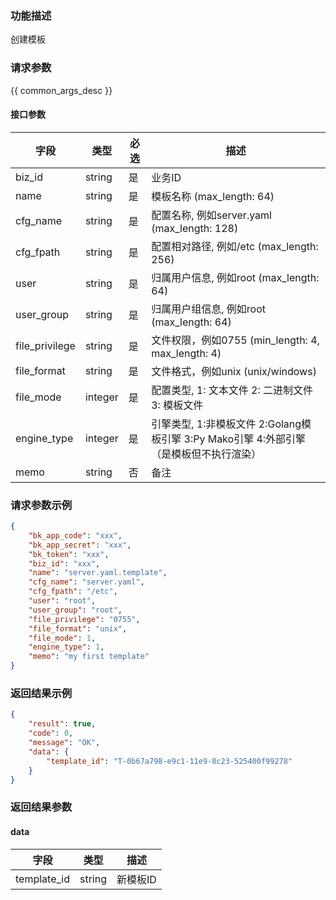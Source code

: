 ### 功能描述

创建模板

### 请求参数

{{ common_args_desc }}

#### 接口参数

| 字段           |  类型     | 必选   |  描述      |
|----------------|-----------|--------|------------|
| biz_id         |  string   | 是     | 业务ID     |
| name           |  string   | 是     | 模板名称 (max_length: 64)  |
| cfg_name       |  string   | 是     | 配置名称, 例如server.yaml (max_length: 128)  |
| cfg_fpath      |  string   | 是     | 配置相对路径, 例如/etc (max_length: 256) |
| user           |  string   | 是     | 归属用户信息, 例如root (max_length: 64) |
| user_group     |  string   | 是     | 归属用户组信息, 例如root (max_length: 64) |
| file_privilege |  string   | 是     | 文件权限，例如0755 (min_length: 4, max_length: 4) |
| file_format    |  string   | 是     | 文件格式，例如unix (unix/windows)|
| file_mode      |  integer  | 是     | 配置类型, 1: 文本文件  2: 二进制文件  3: 模板文件 |
| engine_type    |  integer  | 是     | 引擎类型, 1:非模板文件 2:Golang模板引擎 3:Py Mako引擎 4:外部引擎（是模板但不执行渲染） |
| memo           |  string   | 否     | 备注 |

### 请求参数示例

```json
{
    "bk_app_code": "xxx",
    "bk_app_secret": "xxx",
    "bk_token": "xxx",
    "biz_id": "xxx",
    "name": "server.yaml.template",
    "cfg_name": "server.yaml",
    "cfg_fpath": "/etc",
    "user": "root",
    "user_group": "root",
    "file_privilege": "0755",
    "file_format": "unix",
    "file_mode": 1,
    "engine_type": 1,
    "memo": "my first template"
}
```

### 返回结果示例

```json
{
    "result": true,
    "code": 0,
    "message": "OK",
    "data": {
        "template_id": "T-0b67a798-e9c1-11e9-8c23-525400f99278"
    }
}
```

### 返回结果参数

#### data

| 字段        | 类型   | 描述     |
|-------------|--------|----------|
| template_id | string | 新模板ID |
